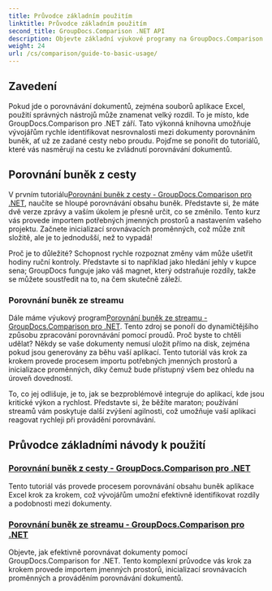 ```yaml
---
title: Průvodce základním použitím
linktitle: Průvodce základním použitím
second_title: GroupDocs.Comparison .NET API
description: Objevte základní výukové programy na GroupDocs.Comparison for .NET pro efektivní porovnávání dokumentů a informace o vývoji. Naučte se snadno porovnávat buňky Excelu.
weight: 24
url: /cs/comparison/guide-to-basic-usage/
---
```

## Zavedení

Pokud jde o porovnávání dokumentů, zejména souborů aplikace Excel, použití správných nástrojů může znamenat velký rozdíl. To je místo, kde GroupDocs.Comparison pro .NET září. Tato výkonná knihovna umožňuje vývojářům rychle identifikovat nesrovnalosti mezi dokumenty porovnáním buněk, ať už ze zadané cesty nebo proudu. Pojďme se ponořit do tutoriálů, které vás nasměrují na cestu ke zvládnutí porovnávání dokumentů.

## Porovnání buněk z cesty

 V prvním tutoriálu[Porovnání buněk z cesty - GroupDocs.Comparison pro .NET](./comparing-cells-from-path/), naučíte se hloupé porovnávání obsahu buněk. Představte si, že máte dvě verze zprávy a vaším úkolem je přesně určit, co se změnilo. Tento kurz vás provede importem potřebných jmenných prostorů a nastavením vašeho projektu. Začnete inicializací srovnávacích proměnných, což může znít složitě, ale je to jednodušší, než to vypadá!

Proč je to důležité? Schopnost rychle rozpoznat změny vám může ušetřit hodiny ruční kontroly. Představte si to například jako hledání jehly v kupce sena; GroupDocs funguje jako váš magnet, který odstraňuje rozdíly, takže se můžete soustředit na to, na čem skutečně záleží.

### Porovnání buněk ze streamu

 Dále máme výukový program[Porovnání buněk ze streamu - GroupDocs.Comparison pro .NET](./comparing-cells-from-stream/). Tento zdroj se ponoří do dynamičtějšího způsobu zpracování porovnávání pomocí proudů. Proč byste to chtěli udělat? Někdy se vaše dokumenty nemusí uložit přímo na disk, zejména pokud jsou generovány za běhu vaší aplikací. Tento tutoriál vás krok za krokem provede procesem importu potřebných jmenných prostorů a inicializace proměnných, díky čemuž bude přístupný všem bez ohledu na úroveň dovedností.

To, co jej odlišuje, je to, jak se bezproblémově integruje do aplikací, kde jsou kritické výkon a rychlost. Představte si, že běžíte maraton; používání streamů vám poskytuje další zvýšení agilnosti, což umožňuje vaší aplikaci reagovat rychleji při provádění porovnávání.

## Průvodce základními návody k použití
### [Porovnání buněk z cesty - GroupDocs.Comparison pro .NET](./comparing-cells-from-path/)
Tento tutoriál vás provede procesem porovnávání obsahu buněk aplikace Excel krok za krokem, což vývojářům umožní efektivně identifikovat rozdíly a podobnosti mezi dokumenty.
### [Porovnání buněk ze streamu - GroupDocs.Comparison pro .NET](./comparing-cells-from-stream/)
Objevte, jak efektivně porovnávat dokumenty pomocí GroupDocs.Comparison for .NET. Tento komplexní průvodce vás krok za krokem provede importem jmenných prostorů, inicializací srovnávacích proměnných a prováděním porovnávání dokumentů.